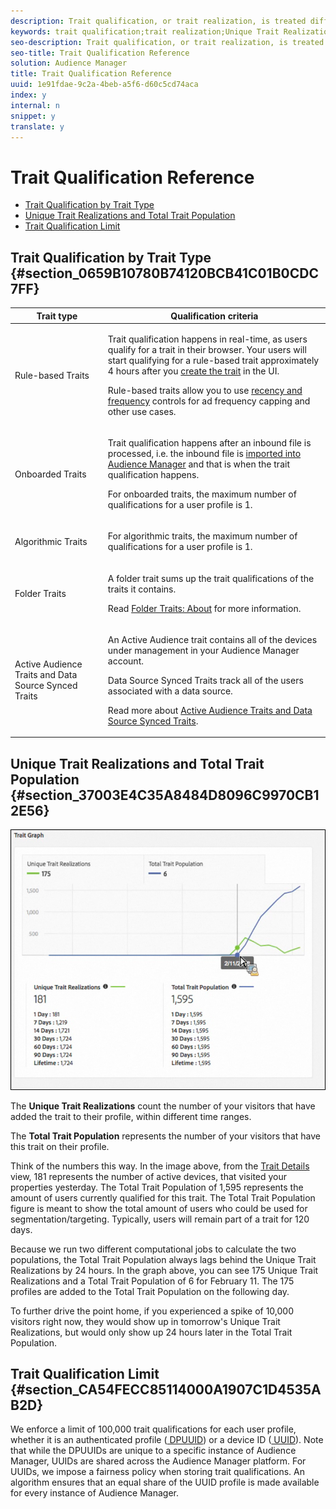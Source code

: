 ```yaml
---
description: Trait qualification, or trait realization, is treated differently in Audience Manager, depending on trait type. See the table below for detailed information on trait qualification.
keywords: trait qualification;trait realization;Unique Trait Realizations;UTR;Total Trait Population;TTP
seo-description: Trait qualification, or trait realization, is treated differently in Audience Manager, depending on trait type. See the table below for detailed information on trait qualification.
seo-title: Trait Qualification Reference
solution: Audience Manager
title: Trait Qualification Reference
uuid: 1e91fdae-9c2a-4beb-a5f6-d60c5cd74aca
index: y
internal: n
snippet: y
translate: y
---
```


# Trait Qualification Reference


<ul class="simplelist"> 
 <li> <a href="../../../c_features/c_tb_overview/c_tb_reference/trait-qualification-reference.md#section_0659B10780B74120BCB41C01B0CDC7FF" format="dita" scope="local"> Trait Qualification by Trait Type </a> </li> 
 <li><a href="../../../c_features/c_tb_overview/c_tb_reference/trait-qualification-reference.md#section_37003E4C35A8484D8096C9970CB12E56" format="dita" scope="local"> Unique Trait Realizations and Total Trait Population</a> </li> 
 <li><a href="../../../c_features/c_tb_overview/c_tb_reference/trait-qualification-reference.md#section_CA54FECC85114000A1907C1D4535AB2D" format="dita" scope="local"> Trait Qualification Limit </a> </li> 
</ul>



## Trait Qualification by Trait Type {#section_0659B10780B74120BCB41C01B0CDC7FF}



<table id="table_14CD705F376B44EEA9A6C011984356F0"> 
 <thead> 
  <tr> 
   <th colname="col1" class="entry"> Trait type </th> 
   <th colname="col2" class="entry"> Qualification criteria </th> 
  </tr> 
 </thead>
 <tbody> 
  <tr> 
   <td colname="col1"> <p>Rule-based Traits </p> </td> 
   <td colname="col2"> <p>Trait qualification happens in real-time, as users qualify for a trait in their browser. Your users will start qualifying for a rule-based trait approximately 4 hours after you <a href="../../../c_features/c_tb_overview/c_tb_main/c_trait_create/c_tb_rules_traits/c_tb_rules_traits.md#concept_CFCB78FDF44A42BCA69C948A2C8EC3D5" format="dita" scope="local"> create the trait</a> in the UI. </p> <p>Rule-based traits allow you to use <a href="../../../c_features/c_segments/c_segment_builder/c_recency_frequency.md#concept_957D9E1977774D28A98ACEE6035E7B37" format="dita" scope="local"> recency and frequency</a> controls for ad frequency capping and other use cases. </p> </td> 
  </tr> 
  <tr> 
   <td colname="col1"> <p>Onboarded Traits </p> </td> 
   <td colname="col2"> <p>Trait qualification happens after an inbound file is processed, i.e. the inbound file is <a href="../../../c_aam_faq_intro/c_inbound_crm_data_ingestion.md#concept_CA81A40C5DD643F899490355C737CE9C" format="dita" scope="local"> imported into Audience Manager</a> and that is when the trait qualification happens. </p> <p> For onboarded traits, the maximum number of qualifications for a user profile is 1. </p> </td> 
  </tr> 
  <tr> 
   <td colname="col1"> <p>Algorithmic Traits </p> </td> 
   <td colname="col2"> <p>For algorithmic traits, the maximum number of qualifications for a user profile is 1. </p> </td> 
  </tr> 
  <tr> 
   <td colname="col1"> <p>Folder Traits </p> </td> 
   <td colname="col2"> <p>A folder trait sums up the trait qualifications of the traits it contains. </p> <p>Read <a href="../../../c_features/c_tb_overview/folder-traits/about-folder-traits.md#concept_D68F33E7F99243CEB9D11D354ECB53AD" format="dita" scope="local"> Folder Traits: About</a> for more information. </p> </td> 
  </tr> 
  <tr> 
   <td colname="col1"> <p>Active Audience Traits and Data Source Synced Traits </p> </td> 
   <td colname="col2"> <p>An Active Audience trait contains all of the devices under management in your Audience Manager account. </p> <p> Data Source Synced Traits track all of the users associated with a data source. </p> <p>Read more about <a href="../../../c_features/c_tb_overview/client-activity-synced-audience-traits.md#concept_7D3F4AF1FAD440509956632B8A51E64D" format="dita" scope="local"> Active Audience Traits and Data Source Synced Traits</a>. </p> </td> 
  </tr> 
 </tbody> 
</table>


## Unique Trait Realizations and Total Trait Population {#section_37003E4C35A8484D8096C9970CB12E56}

![](assets/utr-ttp1.png) 

The **Unique Trait Realizations** count the number of your visitors that have added the trait to their profile, within different time ranges. 

The **Total Trait Population** represents the number of your visitors that have this trait on their profile. 

Think of the numbers this way. In the image above, from the [ Trait Details](../../../c_features/c_tb_overview/trait-details-page.md#concept_1117822DC9D94E25888A9D41DE01B1D9) view, 181 represents the number of active devices, that visited your properties yesterday. The Total Trait Population of 1,595 represents the amount of users currently qualified for this trait. The Total Trait Population figure is meant to show the total amount of users who could be used for segmentation/targeting. Typically, users will remain part of a trait for 120 days. 

Because we run two different computational jobs to calculate the two populations, the Total Trait Population always lags behind the Unique Trait Realizations by 24 hours. In the graph above, you can see 175 Unique Trait Realizations and a Total Trait Population of 6 for February 11. The 175 profiles are added to the Total Trait Population on the following day. 

To further drive the point home, if you experienced a spike of 10,000 visitors right now, they would show up in tomorrow's Unique Trait Realizations, but would only show up 24 hours later in the Total Trait Population. 

## Trait Qualification Limit {#section_CA54FECC85114000A1907C1D4535AB2D}

We enforce a limit of 100,000 trait qualifications for each user profile, whether it is an authenticated profile ([ DPUUID](../../../c_reference/ids-in-aam.md#reference_D55EC67D86664B7499F3257BB870FEC8)) or a device ID ([ UUID](../../../c_reference/ids-in-aam.md#reference_D55EC67D86664B7499F3257BB870FEC8)). Note that while the DPUUIDs are unique to a specific instance of Audience Manager, UUIDs are shared across the Audience Manager platform. For UUIDs, we impose a fairness policy when storing trait qualifications. An algorithm ensures that an equal share of the UUID profile is made available for every instance of Audience Manager. 
